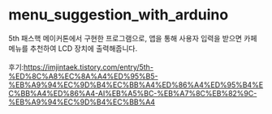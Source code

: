 # menu_suggestion_with_arduino
5th 패스핵 메이커톤에서 구현한 프로그램으로, 앱을 통해 사용자 입력을 받으면 카페 메뉴를 추천하여 LCD 장치에 출력해줍니다.
<br>
<br>
후기:https://imjintaek.tistory.com/entry/5th-%ED%8C%A8%EC%8A%A4%ED%95%B5-%EB%A9%94%EC%9D%B4%EC%BB%A4%ED%86%A4%ED%95%B4%EC%BB%A4%ED%86%A4-AI%EB%A5%BC-%EB%A7%8C%EB%82%9C-%EB%A9%94%EC%9D%B4%EC%BB%A4
